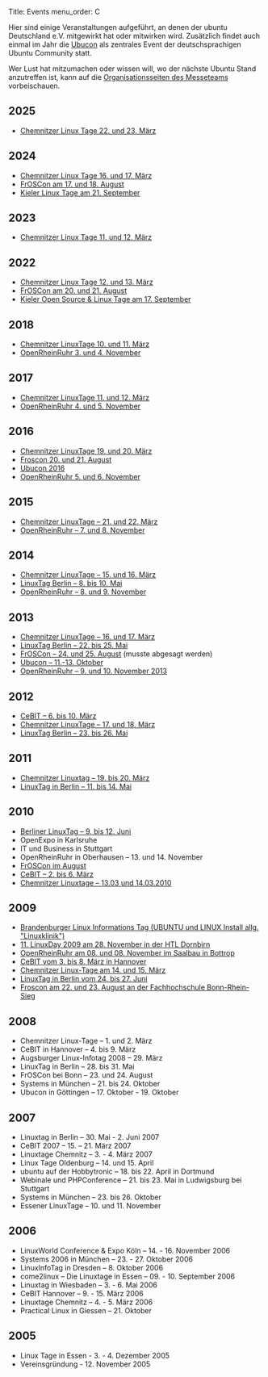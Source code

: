 Title: Events
menu_order: C

Hier sind einige Veranstaltungen aufgeführt, an denen der ubuntu
Deutschland e.V. mitgewirkt hat oder mitwirken wird. Zusätzlich findet
auch einmal im Jahr die [Ubucon](http://www.ubucon.de/) als zentrales
Event der deutschsprachigen Ubuntu Community statt.

Wer Lust hat mitzumachen oder wissen will, wo der nächste Ubuntu Stand
anzutreffen ist, kann auf die [Organisationsseiten des
Messeteams](https://wiki.ubuntuusers.de/LocoTeam/Messen) vorbeischauen.

## 2025
 * [Chemnitzer Linux Tage 22. und 23. März](https://wiki.ubuntuusers.de/LocoTeam/Messen/2025/clt/)

   

## 2024
 * [Chemnitzer Linux Tage 16. und 17. März](https://wiki.ubuntuusers.de/LocoTeam/Messen/2024/clt/)
 * [FrOSCon am 17. und 18. August](https://wiki.ubuntuusers.de/LocoTeam/Messen/2024/froscon/)
 * [Kieler Linux Tage am 21. September](https://wiki.ubuntuusers.de/LocoTeam/Messen/2024/kielux/)

   

## 2023
 
 * [Chemnitzer Linux Tage 11. und 12. März](https://wiki.ubuntuusers.de/LocoTeam/Messen/2023/clt/)



## 2022

 * [Chemnitzer Linux Tage 12. und 13. März](https://wiki.ubuntuusers.de/LocoTeam/Messen/2022/clt/)
 * [FrOSCon am 20. und 21. August](https://wiki.ubuntuusers.de/LocoTeam/Messen/2022/froscon/)
 * [Kieler Open Source & Linux Tage am 17. September](https://wiki.ubuntuusers.de/LocoTeam/Messen/2022/kielux/)
 

## 2018

 * [Chemnitzer LinuxTage 10. und 11. März](https://wiki.ubuntuusers.de/LocoTeam/Messen/2018/clt/)
 * [OpenRheinRuhr 3. und 4. November](https://wiki.ubuntuusers.de/LocoTeam/Messen/2018/ORR/)

## 2017

 * [Chemnitzer LinuxTage 11. und 12. März](https://wiki.ubuntuusers.de/LocoTeam/Messen/2017/clt/)
 * [OpenRheinRuhr 4. und 5. November](https://wiki.ubuntuusers.de/LocoTeam/Messen/2017/ORR/)

## 2016

 * [Chemnitzer LinuxTage 19. und 20. März](https://wiki.ubuntuusers.de/LocoTeam/Messen/2016/clt/)
 * [Froscon 20. und 21. August](http://wiki.ubuntuusers.de/LocoTeam/Messen/2016/Froscon)
 * [Ubucon 2016](http://wiki.ubucon.de/doku.php/ubucon:2016)
 * [OpenRheinRuhr 5. und 6. November](https://wiki.ubuntuusers.de/LocoTeam/Messen/2016/ORR/)

## 2015

 * [Chemnitzer LinuxTage – 21. und 22. März](https://wiki.ubuntuusers.de/LocoTeam/Messen/2015/clt)
 * [OpenRheinRuhr – 7. und 8. November](https://wiki.ubuntuusers.de/LocoTeam/Messen/2015/ORR)

## 2014

 * [Chemnitzer LinuxTage – 15. und 16. März](http://wiki.ubuntuusers.de/LocoTeam/Messen/2014/clt)
 * [LinuxTag Berlin – 8. bis 10. Mai](http://wiki.ubuntuusers.de/LocoTeam/Messen/2014/blt)
 * [OpenRheinRuhr – 8. und 9. November](http://wiki.ubuntuusers.de/LocoTeam/Messen/2014/ORR)

## 2013

 * [Chemnitzer LinuxTage – 16. und 17. März](http://wiki.ubuntuusers.de/LocoTeam/Messen/2013/clt)
 * [LinuxTag Berlin – 22. bis 25. Mai](http://wiki.ubuntuusers.de/LocoTeam/Messen/2013/blt)
 * [FrOSCon – 24. und 25. August](http://wiki.ubuntuusers.de/LocoTeam/Messen/2013/FrOSCon) (musste abgesagt werden)
 * [Ubucon – 11.-13. Oktober](http://wiki.ubuntuusers.de/LocoTeam/Ubucon/2013)
 * [OpenRheinRuhr – 9. und 10. November 2013](http://wiki.ubuntuusers.de/LocoTeam/Messen/2013/ORR)

## 2012

 * [CeBIT – 6. bis 10. März](http://wiki.ubuntuusers.de/LocoTeam/Messen/2012/cebit)
 * [Chemnitzer LinuxTage – 17. und 18. März](http://wiki.ubuntuusers.de/LocoTeam/Messen/2012/clt)
 * [LinuxTag Berlin – 23. bis 26. Mai](http://wiki.ubuntuusers.de/LocoTeam/Messen/2012/blt)

## 2011

 * [Chemnitzer Linuxtag – 19. bis 20. März](http://wiki.ubuntuusers.de/LocoTeam/Messen/2011/clt)
 * [LinuxTag in Berlin – 11. bis 14. Mai](http://wiki.ubuntuusers.de/LocoTeam/Messen/2011/blt)

## 2010

 * [Berliner LinuxTag – 9. bis 12. Juni](http://wiki.ubuntuusers.de/LocoTeam/Messen/2010/blt)
 * OpenExpo in Karlsruhe
 * IT und Business in Stuttgart
 * OpenRheinRuhr in Oberhausen – 13. und 14. November
 * [FrOSCon im August](http://wiki.ubuntuusers.de/LocoTeam/Messen/2010/FrOSCon)
 * [CeBIT – 2. bis 6. März](http://wiki.ubuntuusers.de/LocoTeam/Messen/2010/cebit)
 * [Chemnitzer Linuxtage – 13.03 und 14.03.2010](http://wiki.ubuntuusers.de/LocoTeam/Messen/2010/Chemnitzer_Linuxtage_2010)

## 2009

 * [Brandenburger Linux Informations Tag (UBUNTU und LINUX Install allg. "Linuxklinik")](http://wiki.ubuntuusers.de/LocoTeam/Messen/2009/blit.org)
 * [11. LinuxDay 2009 am 28. November in der HTL Dornbirn](http://wiki.ubuntuusers.de/LocoTeam/Messen/2009/linuxdayDornbirn)
 * [OpenRheinRuhr am 08. und 08. November im Saalbau in Bottrop](http://wiki.ubuntuusers.de/LocoTeam/Messen/2009/orr)
 * [CeBIT vom 3. bis 8. März in Hannover](http://wiki.ubuntuusers.de/LocoTeam/Messen/2009/cebit)
 * [Chemnitzer Linux-Tage am 14. und 15. März](http://wiki.ubuntuusers.de/LocoTeam/Messen/2009/clt)
 * [LinuxTag in Berlin vom 24. bis 27. Juni](http://wiki.ubuntuusers.de/LocoTeam/Messen/2009/LTB)
 * [Froscon am 22. und 23. August an der Fachhochschule Bonn-Rhein-Sieg](http://wiki.ubuntuusers.de/LocoTeam/Messen/2009/froscon)

## 2008

 * Chemnitzer Linux-Tage – 1. und 2. März
 * CeBIT in Hannover – 4. bis 9. März
 * Augsburger Linux-Infotag 2008 – 29. März
 * LinuxTag in Berlin – 28. bis 31. Mai
 * FrOSCon bei Bonn – 23. und 24. August
 * Systems in München – 21. bis 24. Oktober
 * Ubucon in Göttingen – 17. Oktober - 19. Oktober

## 2007

 * Linuxtag in Berlin – 30. Mai - 2. Juni 2007
 * CeBIT 2007 – 15. – 21. März 2007
 * Linuxtage Chemnitz – 3. - 4. März 2007
 * Linux Tage Oldenburg – 14. und 15. April
 * ubuntu auf der Hobbytronic – 18. bis 22. April in Dortmund
 * Webinale und PHPConference – 21. bis 23. Mai in Ludwigsburg bei Stuttgart
 * Systems in München – 23. bis 26. Oktober
 * Essener LinuxTage – 10. und 11. November

## 2006

 * LinuxWorld Conference & Expo Köln – 14. - 16. November 2006
 * Systems 2006 in München – 23. - 27. Oktober 2006
 * LinuxInfoTag in Dresden – 8. Oktober 2006
 * come2linux – Die Linuxtage in Essen – 09. - 10. September 2006
 * Linuxtag in Wiesbaden – 3. - 6. Mai 2006
 * CeBIT Hannover – 9. - 15. März 2006
 * Linuxtage Chemnitz – 4. - 5. März 2006
 * Practical Linux in Giessen – 21. Oktober

## 2005

 * Linux Tage in Essen - 3. - 4. Dezember 2005
 * Vereinsgründung - 12. November 2005
